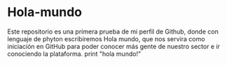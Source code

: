 # Hola-mundo
Este repositorio es una primera prueba de mi perfil de Github, donde con lenguaje de phyton escribiremos Hola mundo, que nos servira como iniciación en GitHub para poder conocer más gente de nuestro sector e ir conociendo la plataforma.
print "hola mundo!"
